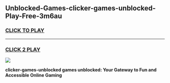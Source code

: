 
## Unblocked-Games-clicker-games-unblocked-Play-Free-3m6au
<h3>
<a href="https://premium76.site?title=clicker-games-unblocked&ref=18A1">CLICK TO PLAY</a></h3>
<hr>

<h3>
<a href="https://premium76.site?title=clicker-games-unblocked&ref=18A1">CLICK 2 PLAY</a>
  
</h3>

<a href="https://premium76.site?title=clicker-games-unblocked&ref=18A1"><img src="https://clearcache.store/games.png"></a>


**clicker-games-unblocked games unblocked: Your Gateway to Fun and Accessible Online Gaming**
